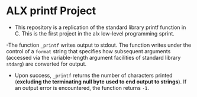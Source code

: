 # ALX printf Project
- This repository is a replication of the standard library printf function in C. This is the first project in the alx low-level programming sprint.

-The function `_printf` writes output to stdout. The function writes under the control of a `format` string that specifies how subsequent arguments (accessed via the variable-length argument facilities of standard library `stdarg`) are converted for output.

- Upon success, `_printf` returns the number of characters printed (**excluding the terminating null byte used to end output to strings**). If an output error is encountered, the function returns `-1`.
